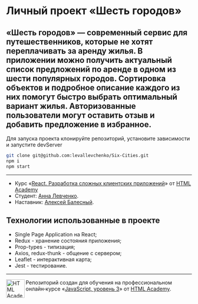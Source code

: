 # Личный проект «Шесть городов»

«Шесть городов» — современный сервис для путешественников, которые не хотят переплачивать за аренду жилья. В приложении можно получить актуальный список предложений по аренде в одном из шести популярных городов. Сортировка объектов и подробное описание каждого из них помогут быстро выбрать оптимальный вариант жилья. Авторизованные пользователи могут оставить отзыв и добавить предложение в избранное.
---

Для запуска проекта клонируйте репозиторий, установите зависимости и запустите devServer

```bash
git clone git@github.com:levallevchenko/Six-Cities.git
npm i
npm start
```

---

* Курс «[React. Разработка сложных клиентских приложений](https://htmlacademy.ru/intensive/react)» от [HTML Academy](https://htmlacademy.ru)
* Студент: [Анна Левченко](https://htmlacademy.ru/profile/id506463).
* Наставник: [Алексей Балесный](https://htmlacademy.ru/profile/id221665).

## Технологии использованные в проекте

* Single Page Application на React;
* Redux - хранение состояния приложения;
* Prop-types - типизация;
* Axios, redux-thunk - общение с сервером;
* Leaflet - интерактивная карта;
* Jest - тестирование.

---

<a href="https://htmlacademy.ru/intensive/react"><img align="left" width="50" height="50" title="HTML Academy" src="https://up.htmlacademy.ru/static/img/intensive/react/logo-for-github.png"></a>

Репозиторий создан для обучения на профессиональном онлайн‑курсе «[JavaScript, уровень 3](https://htmlacademy.ru/intensive/react)» от [HTML Academy](https://htmlacademy.ru).
